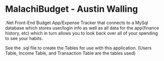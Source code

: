 # MalachiBudget - Austin Walling
.Net Front-End Budget App/Expense Tracker that connects to a MySql database which stores user/login info as well as all data for the app(finance history, etc) which in turn allows you to look back over all of your spending to see your habits.


See the .sql file to create the Tables for use with this application.  (Users Table, Income Table, and Transaction Table are the tables used)
